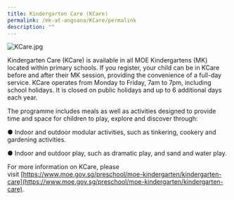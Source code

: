 ```yaml
---
title: Kindergarten Care (KCare)
permalink: /mk-at-angsana/KCare/permalink
description: ""
---
```

![KCare.jpg](https://angsanapri.moe.edu.sg/qql/slot/u167/MK@Angsana/KCare.jpg)

Kindergarten Care (KCare) is available in all MOE Kindergartens (MK) located within primary schools. If you register, your child can be in KCare before and after their MK session, providing the convenience of a full-day service. KCare operates from Monday to Friday, 7am to 7pm, including school holidays. It is closed on public holidays and up to 6 additional days each year.

  

The programme includes meals as well as activities designed to provide time and space for children to play, explore and discover through:

● Indoor and outdoor modular activities, such as tinkering, cookery and gardening activities.

● Indoor and outdoor play, such as dramatic play, and sand and water play.

  

For more information on KCare, please visit [https://www.moe.gov.sg/preschool/moe-kindergarten/kindergarten-care](https://www.moe.gov.sg/preschool/moe-kindergarten/kindergarten-care).